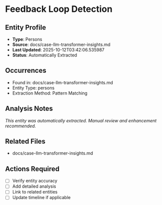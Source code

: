 # Feedback Loop Detection

## Entity Profile
- **Type**: Persons
- **Source**: docs/case-llm-transformer-insights.md
- **Last Updated**: 2025-10-12T03:42:06.535987
- **Status**: Automatically Extracted

## Occurrences
- Found in: docs/case-llm-transformer-insights.md
- Entity Type: persons
- Extraction Method: Pattern Matching

## Analysis Notes
*This entity was automatically extracted. Manual review and enhancement recommended.*

## Related Files
- docs/case-llm-transformer-insights.md

## Actions Required
- [ ] Verify entity accuracy
- [ ] Add detailed analysis
- [ ] Link to related entities
- [ ] Update timeline if applicable

